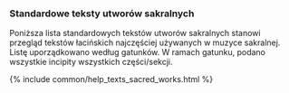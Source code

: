 ### Standardowe teksty utworów sakralnych

Poniższa lista standardowych tekstów utworów sakralnych stanowi przegląd tekstów łacińskich najczęściej używanych w muzyce sakralnej. Listę uporządkowano według gatunków. W ramach gatunku, podano wszystkie incipity wszystkich części/sekcji.

{% include common/help_texts_sacred_works.html %}
